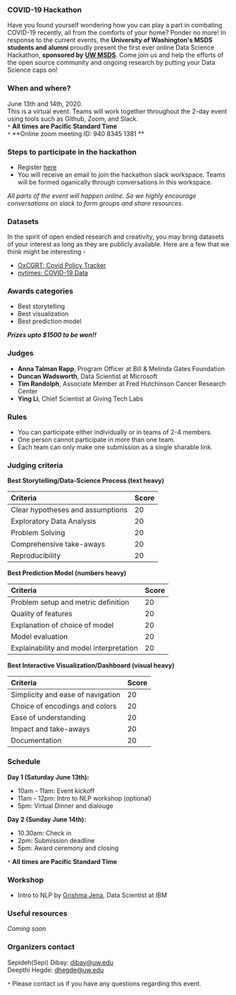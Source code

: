 ### COVID-19 Hackathon

Have you found yourself wondering how you can play a part in combating COVID-19 recently, all from the comforts of your home? Ponder no more! In response to the current events, the **University of Washington's MSDS students and alumni** proudly present the first ever online Data Science Hackathon, **sponsored by** <a href="https://www.washington.edu/datasciencemasters/" target="_blank"><b>UW MSDS</b></a>. Come join us and help the efforts of the open source community and ongoing research by putting your Data Science caps on!


### When and where? 
June 13th and 14th, 2020.<br/>
This is a virtual event. Teams will work together throughout the 2-day event using tools such as Github, Zoom, and Slack.<br/>
`*` **All times are Pacific Standard Time**<br/>
`*` **Online zoom meeting ID: 940 8345 1381 **

### Steps to participate in the hackathon

- Register <a href="https://docs.google.com/forms/d/e/1FAIpQLSefB4qKEO6NkoqK--p3shr2PymNue3IfpLIR-e7ahVRXgrFng/viewform" target="_blank">here</a>
- You will receive an email to join the hackathon slack workspace. Teams will be formed oganically through conversations in this workspace.  

*All parts of the event will happen online. So we highly encourage conversations on slack to form groups and share resources.* 

### Datasets

In the spirit of open ended research and creativity, you may bring datasets of your interest as long as they are publicly available. Here are a few that we think might be interesting -  
- <a href="https://github.com/OxCGRT/covid-policy-tracker" target="_blank">OxCGRT: Covid Policy Tracker</a> 
- <a href="https://github.com/nytimes/covid-19-data" target="_blank">nytimes: COVID-19 Data</a> 

### Awards categories

- Best storytelling
- Best visualization 
- Best prediction model

**_Prizes upto $1500 to be won!!_**

### Judges

- **Anna Talman Rapp**, Program Officer at Bill & Melinda Gates Foundation
- **Duncan Wadsworth**, Data Scientist at Microsoft
- **Tim Randolph**, Associate Member at Fred Hutchinson Cancer Research Center 
- **Ying Li**, Chief Scientist at Giving Tech Labs

### Rules

- You can participate either individually or in teams of 2-4 members. 
- One person cannot participate in more than one team.
- Each team can only make one submission as a single sharable link.

### Judging criteria

**Best Storytelling/Data-Science Process (text heavy)**


| Criteria  | Score |
| :------------- | :------------- |
| Clear hypotheses and assumptions  | 20 |
| Exploratory Data Analysis  | 20  |
| Problem Solving  | 20  |
| Comprehensive take-aways  | 20  |
| Reproducibility  | 20  |



**Best Prediction Model (numbers heavy)**

| Criteria  | Score |
| :------------- | :------------- |
| Problem setup and metric definition  | 20 |
| Quality of features  | 20  |
| Explanation of choice of model  | 20  |
| Model evaluation  | 20  |
| Explainability and model interpretation  | 20  |



**Best Interactive Visualization/Dashboard (visual heavy)**

| Criteria  | Score |
| :------------- | :------------- |
| Simplicity and ease of navigation  | 20 |
| Choice of encodings and colors  | 20  |
| Ease of understanding   | 20  |
| Impact and take-aways  | 20  |
| Documentation  | 20  |

### Schedule

**Day 1 (Saturday June 13th):**
 - 10am - 11am: Event kickoff 
 - 11am - 12pm: Intro to NLP workshop (optional)
 - 5pm: Virtual Dinner and dialouge<br/>
 
**Day 2 (Sunday June 14th):** 
 - 10.30am: Check in 
 - 2pm: Submission deadline 
 - 5pm: Award ceremony and closing 

`*` **All times are Pacific Standard Time**

### Workshop

- Intro to NLP by <a href="https://gjena.github.io/about.html" target="_blank">Grishma Jena</a>, Data Scientist at IBM

### Useful resources
*Coming soon*

### Organizers contact 

Sepideh(Sepi) Dibay: dibay@uw.edu <br/>
Deepthi Hegde: dhegde@uw.edu

`*` Please contact us if you have any questions regarding this event.
